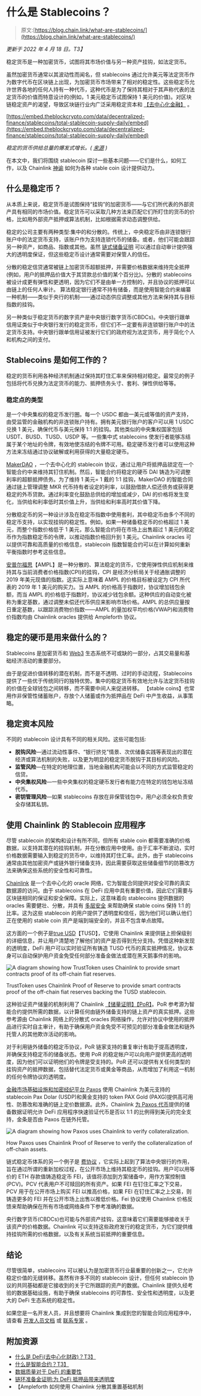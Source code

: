 # 什么是 Stablecoins？

> 原文:[https://blog.chain.link/what-are-stablecoins/](https://blog.chain.link/what-are-stablecoins/)

*更新于 2022 年 4 月 18 日。T3】*

稳定货币是一种加密货币，试图将其市场价值与另一种资产挂钩，如法定货币。

虽然加密货币通常以其波动性而闻名，但 stablecoins 通过允许美元等法定货币作为数字代币在区块链上出现，为加密货币市场带来了相对的稳定性。这些稳定币允许世界各地的任何人持有一种代币，这种代币是为了保持其相对于其声称代表的法定货币的价值而特意设计的(例如，1 美元稳定币试图保持 1 美元的价值)。对区块链稳定资产的渴望，导致区块链行业内广泛采用稳定资本和 [【去中心化金融】](https://chain.link/education/defi) 。

[https://embed.theblockcrypto.com/data/decentralized-finance/stablecoins/total-stablecoin-supply-daily/embed](https://embed.theblockcrypto.com/data/decentralized-finance/stablecoins/total-stablecoin-supply-daily/embed)

  *稳定的货币供给总量的爆发式增长。( [来源](https://www.theblockcrypto.com/data/decentralized-finance/stablecoins) )*

在本文中，我们将围绕 stablecoin 探讨一些基本问题——它们是什么，如何工作，以及 Chainlink [神谕](https://chain.link/education/blockchain-oracles) 如何为各种 stable coin 设计提供动力。

## 什么是稳定币？

从本质上来说，稳定货币是试图保持“挂钩”的加密货币——与它们所代表的外部资产具有相同的市场价值。稳定货币可以采取几种方法来匹配它们所盯住的货币的价格，比如用外部资产抵押或算法机制，比如根据需求动态调整供给。

稳定的公司主要有两种类型:集中的和分散的。传统上，中央稳定币由非连锁银行账户中的法定货币支持，该账户作为支持连锁代币的储备。或者，他们可能会跟踪另一种资产，如商品、指数或其他。虽然 [链式储备证明](https://chain.link/proof-of-reserve) 可以通过自动审计提供强大的透明度保证，但这些稳定币设计通常需要对保管人的信任。

分散的稳定信贷通常被链上加密货币超额抵押，并需要价格数据来维持完全抵押(例如，用户的抵押品价值大于其贷款总价值的某个百分比)。分散的 stablecoins 被设计成更有弹性和更透明，因为它们不是由单一方控制的，并且协议的抵押可以由链上的任何人审计。  算法稳定银行通常不持有储备，而是使用智能合约来编纂一种机制——类似于央行的机制——通过动态供应调整或其他方法来保持其与目标指数的挂钩。

另一种类似于稳定货币的数字资产是中央银行数字货币(CBDCs)。中央银行跟单信用证类似于中央银行发行的稳定货币，但它们不一定要有非连锁银行账户中的法定货币支持。中央银行跟单信用证被发行它们的政府视为法定货币，用于简化个人和机构之间的支付。

## Stablecoins 是如何工作的？

稳定的货币利用各种经济机制通过保持其盯住汇率来保持相对稳定。最常见的例子包括将代币兑换为法定货币的能力、抵押债务头寸、套利、弹性供给等等。

### 稳定点的类型

[](https://www.circle.com/en/usdc)是一个中央集权的稳定币发行圈。每一个 USDC 都由一美元或等值的资产支持，由受监管的金融机构的非连锁账户持有。拥有美元银行账户的客户可以用 1 USDC 兑换 1 美元，确保代币与美元保持 1:1 的挂钩。其他类似的中央集权国家包括 USDT、BUSD、TUSD、USDP 等。一些集中式 stablecoins 使发行者能够冻结属于某个地址的令牌，有效地使冻结的令牌不可用。稳定硬币发行者可以使用这种方法来冻结通过协议破解或利用获得的大量稳定硬币。

[MakerDAO](https://makerdao.com/) ，一个去中心化的 stablecoin 协议，通过让用户将抵押品锁定在一个智能合约中来维持其钉住机制。然后，智能合约将稳定的硬币 DAI 铸造为可调整利率的超额抵押债务。为了维持 1 美元= 1 戴的 1:1 挂钩，MakerDAO 的智能合同通过链上管理调整 MKR 代币持有者设定的利率，以鼓励借款人偿还债务或获得更稳定的外币贷款。通过利率变化鼓励总供给的增加或减少，DAI 的价格将发生变化，当供给和利率低时其价值上升，当供给和利率高时其价值下降。

分散稳定币的另一种设计涉及在稳定币指数中使用套利，其中稳定币由多个不同的稳定币支持，以实现挂钩的稳定性。例如，如果一种储备稳定币的价格超过 1 美元，而整个指数价格低于 1 美元，那么智能合约将在市场上出售超过 1 美元的稳定币作为指数稳定币的令牌，以推动指数价格回升到 1 美元。Chainlink oracles 可以提供可靠和高质量的价格信息，stablecoin 指数智能合约可以在计算如何重新平衡指数时参考这些信息。

[安普尔福思](https://www.ampleforth.org/)【AMPL】是一种分散的、算法稳定的货币，它使用弹性供应机制来维持其与当前消费者价格指数(CPI)的挂钩，CPI 是经济分析局关于经通胀调整的 2019 年美元现值的指数。这实际上意味着 AMPL 的价格目标被设定为 CPI 所代表的 2019 年 1 美元的购买力。当 AMPL 的价格高于指数时，协议增加钱包余额，而当 AMPL 的价格低于指数时，协议减少钱包余额。这种供应的自动变化被称为重定基数，通过调整未偿还代币供应来影响市场价格。AMPL 的总供应量按日重定基数，以跟踪消费物价指数——AMPL 的量加权平均价格(VWAP)和消费物价指数均由 Chainlink oracles 提供给 Ampleforth 协议。

## 稳定的硬币是用来做什么的？

Stablecoins 是加密货币和 [Web3](https://chain.link/education/web3) 生态系统不可或缺的一部分，占其交易量和基础经济活动的重要部分。

由于[](https://blog.chain.link/what-is-blockchain/)是促进价值转移的潜在机制，而不是不透明、过时的手动流程，Stablecoins 提供了一些优于传统同行的独特优势。集中的稳定货币有效地允许与法定货币挂钩的价值在全球钱包之间转移，而不需要中间人来促进转移。    【stable coins】也常用作非保管性储蓄账户，存放个人储蓄或作为抵押品在 DeFi 中产生收益，从事[](https://chain.link/education/defi/yield-farming)策略。

## 稳定资本风险

不同的 stablecoin 设计具有不同的相关风险。这些可能包括:

*   **脱钩风险**—通过流动性事件、“银行挤兑”情景、次优储备实践等表现出的潜在经济或算法机制的失败，以及更为明显的稳定货币脱钩于其目标的风险。
*   **监管风险**—在特定的地理位置，当地金融机构可能会以不同的方式监管稳定的信贷。
*   **中央集权风险**—一些中央集权的稳定硬币发行者有能力在特定的钱包地址冻结代币。
*   **密钥管理风险**—如果 stablecoins 存放在非保管钱包中，用户必须全权负责安全存储其私钥。

## 使用 Chainlink 的 Stablecoin 应用程序

尽管 stablecoin 的架构和设计有所不同，但所有 stable coin 都需要准确的价格数据，以支持其潜在的挂钩机制，并在分散应用中使用。由于汇率不断波动，实时价格数据需要输入到稳定的货币中，以维持其盯住汇率。此外，由于 stablecoins 通常由其他加密资产或链外银行储备支持，因此需要获取这些储备细节的防篡改方法来确保这些系统的安全性和可靠性。

[Chainlink](https://chain.link/) 是一个去中心化的 oracle 网络，它为智能合同提供对安全可靠的真实数据源的访问。由于 stablecoins 在 DeFi 应用中具有重要价值，因此它们需要与区块链相同的保证和安全保障。实际上，这意味着向 stablecoins 提供数据的 oracles 需要健壮、分散，并具有 [多层安全](https://blog.chain.link/levels-of-data-aggregation-in-chainlink-price-feeds/) 来帮助确保 stable coins 保持 1:1 的比率。这为这些 stablecoin 的用户提供了透明度和信任，因为他们可以确认他们正在使用的 stable coin 资产是端到端安全的，并且不包含单点故障。

这方面的一个例子是[true USD](https://www.trusttoken.com/trueusd)【TUSD】，它使用 Chainlink 来提供链上担保级别的详细信息，并让用户清楚地了解他们的资产是否得到充分支持。凭借这种新发现的透明度，DeFi 用户可以实时验证所有铸造 TUSD 代币的真实抵押情况，协议本身可以自动保护用户资金免受任何部分准备金做法或潜在黑天鹅事件的影响。

![A diagram showing how TrustToken uses Chainlink to provide smart contracts proof of its off-chain fiat reserves.](../Images/efe07a592ea9bdbad4ef45d2a14e71b1.png)

<figcaption id="caption-attachment-1394" class="wp-caption-text">TrustToken uses Chainlink Proof of Reserve to provide smart contracts proof of the off-chain fiat reserves backing the TUSD stablecoin.</figcaption>



这种验证资产储量的机制利用了 Chainlink [【储量证明】【PoR】](https://chain.link/proof-of-reserve)。PoR 参考源为智能合约提供所需的数据，以计算任何由链外储备支持的链上资产的真实抵押。这些参考源由 Chainlink 网络上的分散式 oracles 网络操作，允许对协议中使用的抵押品进行实时自主审计，有助于确保用户资金免受不可预见的部分准备金做法和链外托管人的其他欺诈活动的影响。

对于利用链外储备的稳定币协议，PoR 链家支持的重复审计有助于提高透明度，并确保支持稳定币的储备状态。使用 PoR 的稳定帐户可以向用户提供更高的透明度，因为他们可以证明他们的令牌是受支持的。PoR 还可以提供有关任何类型的挂钩资产的抵押数据，包括替代法定货币或黄金等商品，从而增加了利用这一机制的任何令牌协议的透明度。

[金融市场基础设施和加密经纪平台 Paxos](https://www.paxos.com/paxos-adopts-chainlink-oracles-to-further-adoption-of-pax-and-paxg-in-defi/) 使用 Chainlink 为美元支持的 stablecoin Pax Dolar (USDP)和黄金支持的 token PAX Gold (PAXG)提供高可用性、防篡改和准确的链上定价数据源。此外，Chainlink [为 Paxos 代币](https://data.chain.link/ethereum/mainnet/reserves/paxg-reserves)提供的储备数据证明允许 DeFi 应用程序快速验证代币是否以 1:1 的比例得到美元的完全支持，金条是否由 Paxos 在链外托管。 

![A diagram showing how Paxos uses Chainlink to verify collateralization.](../Images/c8492bf226e793d823a8c27599c7d3d5.png)

<figcaption id="caption-attachment-1395" class="wp-caption-text">How Paxos uses Chainlink Proof of Reserve to verify the collateralization of off-chain assets.</figcaption>



链式稳定币体系的另一个例子是 [费协议](https://fei.money/) ，它实际上起到了算法中央银行的作用，旨在通过所谓的重新加权过程，在公开市场上维持其稳定币的挂钩。用户可以用等价的 ETH 存款值铸造稳定币 FEI，该值将添加到方案储备中，用作方案控制值(PCV)。PCV 代表用户不可赎回的所有资产。如果 FEI 在钉住汇率之下交易，PCV 用于在公开市场上购买 FEI 以推高价格，如果 FEI 在钉住汇率之上交易，则铸造更多的 FEI 并在公开市场上出售以推低价格。Fei 协议使用 Chainlink 价格反馈来帮助确保在所有市场或网络条件下参考准确的数据。

央行数字货币(CBDCs)也可能与外部资产挂钩，这意味着它们需要能够接收关于该资产的价格数据。Chainlink 可以支持这些政府发行的稳定货币，为它们提供维持挂钩所需的价格数据，以及有关系统当前抵押的重要信息。

## 结论

尽管很简单，stablecoins 可以被认为是加密货币行业最重要的创新之一，它允许稳定价值的无缝转移。虽然有许多不同的 stablecoin 设计，但任何 stablecoin 协议的共同基础都是它接收到的关于它所跟踪的资产的数据。Chainlink 提供久经考验的数据基础设施，有助于确保 stablecoins 的可靠性、安全性和透明度，以及更大的 DeFi 生态系统的稳定性。

如果您是一名开发人员，并且想要将 Chainlink 集成到您的智能合同应用程序中，请查看 [开发人员文档](https://docs.chain.link/docs) 或 [联系专家](https://chainlink.typeform.com/to/gEwrPO) 。

## 附加资源

*   [什么是 DeFi(去中心化财政)？T3】](https://chain.link/education/defi)
*   [什么是智能合约？T3】](https://chain.link/education/smart-contracts)
*   [数据质量对于 DeFi 的重要性](https://blog.chain.link/the-importance-of-data-quality-for-defi/)
*   [链环准备金证明:为 DeFi 抵押品带来透明度](https://blog.chain.link/chainlink-proof-of-reserve-bringing-transparency-to-defi-collateral/)
*   【Ampleforth 如何使用 Chainlink 分散其重置基础机制